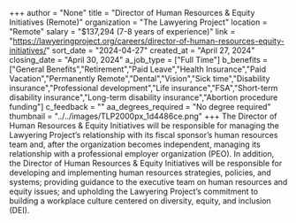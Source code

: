 +++
author = "None"
title = "Director of Human Resources & Equity Initiatives (Remote)"
organization = "The Lawyering Project"
location = "Remote"
salary = "$137,294 (7-8 years of experience)"
link = "https://lawyeringproject.org/careers/director-of-human-resources-equity-initiatives/"
sort_date = "2024-04-27"
created_at = "April 27, 2024"
closing_date = "April 30, 2024"
a_job_type = ["Full Time"]
b_benefits = ["General Benefits","Retirement","Paid Leave","Health Insurance","Paid Vacation","Permanently Remote","Dental","Vision","Sick time","Disability insurance","Professional development","Life insurance","FSA","Short-term disability insurance","Long-term disability insurance","Abortion procedure funding"]
c_feedback = ""
aa_degrees_required = "No degree required"
thumbnail = "../../images/TLP2000px_1d4486ce.png"
+++
The Director of Human Resources & Equity Initiatives will be responsible for managing the Lawyering Project’s relationship with its fiscal sponsor’s human resources team and, after the organization becomes independent, managing its relationship with a professional employer organization (PEO).  In addition, the Director of Human Resources & Equity Initiatives will be responsible for developing and implementing human resources strategies, policies, and systems; providing guidance to the executive team on human resources and equity issues; and upholding the Lawyering Project’s commitment to building a workplace culture centered on diversity, equity, and inclusion (DEI).